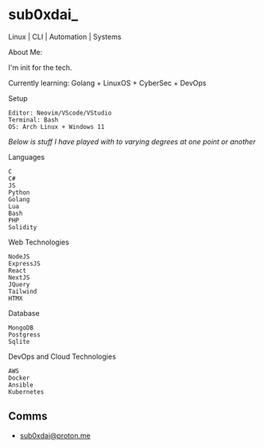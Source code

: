# sub0xdai_

Linux | CLI | Automation | Systems

About Me:

I'm init for the tech. 

Currently learning: Golang + LinuxOS + CyberSec + DevOps

Setup

    Editor: Neovim/VScode/VStudio
    Terminal: Bash
    OS: Arch Linux + Windows 11

_Below is stuff I have played with to varying degrees at one point or another_

Languages

    C
    C#
    JS
    Python
    Golang
    Lua
    Bash
    PHP
    Solidity

Web Technologies

    NodeJS
    ExpressJS
    React
    NextJS
    JQuery
    Tailwind
    HTMX
    
Database

    MongoDB
    Postgress
    Sqlite

DevOps and Cloud Technologies

    AWS
    Docker 
    Ansible
    Kubernetes

## Comms

- sub0xdai@proton.me











                        
